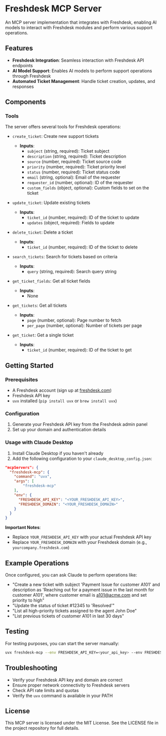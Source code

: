 # Freshdesk MCP Server

An MCP server implementation that integrates with Freshdesk, enabling AI models to interact with Freshdesk modules and perform various support operations.

## Features

- **Freshdesk Integration**: Seamless interaction with Freshdesk API endpoints
- **AI Model Support**: Enables AI models to perform support operations through Freshdesk
- **Automated Ticket Management**: Handle ticket creation, updates, and responses

## Components

### Tools

The server offers several tools for Freshdesk operations:

- `create_ticket`: Create new support tickets
  - **Inputs**:
    - `subject` (string, required): Ticket subject
    - `description` (string, required): Ticket description
    - `source` (number, required): Ticket source code
    - `priority` (number, required): Ticket priority level
    - `status` (number, required): Ticket status code
    - `email` (string, optional): Email of the requester
    - `requester_id` (number, optional): ID of the requester
    - `custom_fields` (object, optional): Custom fields to set on the ticket

- `update_ticket`: Update existing tickets
  - **Inputs**:
    - `ticket_id` (number, required): ID of the ticket to update
    - `updates` (object, required): Fields to update

- `delete_ticket`: Delete a ticket
  - **Inputs**:
    - `ticket_id` (number, required): ID of the ticket to delete

- `search_tickets`: Search for tickets based on criteria
  - **Inputs**:
    - `query` (string, required): Search query string

- `get_ticket_fields`: Get all ticket fields
  - **Inputs**:
    - None

- `get_tickets`: Get all tickets
  - **Inputs**:
    - `page` (number, optional): Page number to fetch
    - `per_page` (number, optional): Number of tickets per page

- `get_ticket`: Get a single ticket
  - **Inputs**:
    - `ticket_id` (number, required): ID of the ticket to get

## Getting Started

### Prerequisites

- A Freshdesk account (sign up at [freshdesk.com](https://freshdesk.com))
- Freshdesk API key
- `uvx` installed (`pip install uvx` or `brew install uvx`)

### Configuration

1. Generate your Freshdesk API key from the Freshdesk admin panel
2. Set up your domain and authentication details

### Usage with Claude Desktop

1. Install Claude Desktop if you haven't already
2. Add the following configuration to your `claude_desktop_config.json`:

```json
"mcpServers": {
  "freshdesk-mcp": {
    "command": "uvx",
    "args": [
        "freshdesk-mcp"
    ],
    "env": {
      "FRESHDESK_API_KEY": "<YOUR_FRESHDESK_API_KEY>",
      "FRESHDESK_DOMAIN": "<YOUR_FRESHDESK_DOMAIN>"
    }
  }
}
```

**Important Notes**:
- Replace `YOUR_FRESHDESK_API_KEY` with your actual Freshdesk API key
- Replace `YOUR_FRESHDESK_DOMAIN` with your Freshdesk domain (e.g., `yourcompany.freshdesk.com`)

## Example Operations

Once configured, you can ask Claude to perform operations like:

- "Create a new ticket with subject 'Payment Issue for customer A101' and description as 'Reaching out for a payment issue in the last month for customer A101', where customer email is a101@acme.com and set priority to high"
- "Update the status of ticket #12345 to 'Resolved'"
- "List all high-priority tickets assigned to the agent John Doe"
- "List previous tickets of customer A101 in last 30 days"


## Testing

For testing purposes, you can start the server manually:

```bash
uvx freshdesk-mcp --env FRESHDESK_API_KEY=<your_api_key> --env FRESHDESK_DOMAIN=<your_domain>
```

## Troubleshooting

- Verify your Freshdesk API key and domain are correct
- Ensure proper network connectivity to Freshdesk servers
- Check API rate limits and quotas
- Verify the `uvx` command is available in your PATH

## License

This MCP server is licensed under the MIT License. See the LICENSE file in the project repository for full details.
